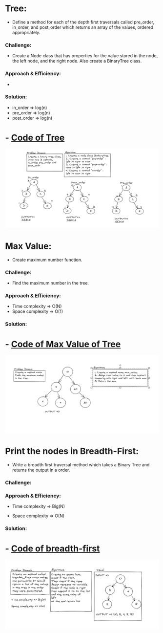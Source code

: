 # Tree:
<!-- Short summary or background information -->
- Define a method for each of the depth first traversals called pre_order, in_order, and post_order which returns an array of the values, ordered appropriately.

### Challenge:
<!-- Description of the challenge -->
- Create a Node class that has properties for the value stored in the node, the left node, and the right node. Also create a BinaryTree class.

### Approach & Efficiency:
<!-- What approach did you take? Why? What is the Big O space/time for this approach? -->
- 

### Solution:
<!-- Embedded whiteboard image -->
- in_order => log(n)
- pre_order => log(n)
- post_order => log(n)

# - [Code of Tree](tree.py)

![Tree](../assets/tree.PNG)

# Max Value:
<!-- Short summary or background information -->
- Create maximum number function.

### Challenge:
<!-- Description of the challenge -->
- Find the maximum number in the tree.

### Approach & Efficiency:
<!-- What approach did you take? Why? What is the Big O space/time for this approach? -->
- Time complexity => O(N)
- Space complexity => O(1)

### Solution:
<!-- Embedded whiteboard image -->

# - [Code of Max Value of Tree](tree.py)

![Tree](../assets/tree_max_value.PNG)


# Print the nodes in Breadth-First:
<!-- Short summary or background information -->
- Write a breadth first traversal method which takes a Binary Tree and returns the output in a order.

### Challenge:
<!-- Description of the challenge -->

### Approach & Efficiency:
<!-- What approach did you take? Why? What is the Big O space/time for this approach? -->
- Time complexity => Big(N)

- Space complexity => O(N)

### Solution:
<!-- Embedded whiteboard image -->

# - [Code of breadth-first](tree.py)

![Tree](../assets/breadth_first.PNG)
